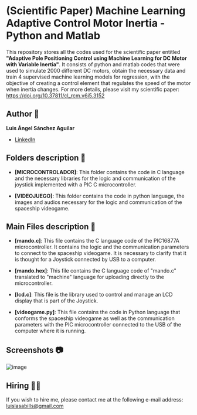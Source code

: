 # (Scientific Paper) Machine Learning Adaptive Control Motor Inertia - Python and Matlab 

This repository stores all the codes used for the scientific paper entitled **"Adaptive Pole Positioning Control using Machine Learning for DC Motor with Variable Inertia"**. It consists of python and matlab codes that were used to simulate 2000 different DC motors, obtain the necessary data and train 4 supervised machine learning models for regression, with the objective of creating a control element that regulates the speed of the motor when inertia changes. For more details, please visit my scientific paper: https://doi.org/10.37811/cl_rcm.v6i5.3152

## Author 👤
**Luis Ángel Sánchez Aguilar**

* [LinkedIn](https://www.linkedin.com/in/sanchezluismachinelearning/)

## Folders description 📁

* **[MICROCONTROLADOR]**: This folder contains the code in C language and the necessary libraries for the logic and communication of the joystick implemented with a PIC C microcontroller.

* **[VIDEOJUEGO]**: This folder contains the code in python language, the images and audios necessary for the logic and communication of the spaceship videogame.


## Main Files description 📘

* **[mando.c]**: This file contains the C language code of the PIC16877A microcontroller. It contains the logic and the communication parameters to connect to the spaceship videogame. It is necessary to clarify that it is thought for a Joystick connected by USB to a computer.

* **[mando.hex]**: This file contains the C language code of "mando.c" translated to "machine" language for uploading directly to the microcontroller.

* **[lcd.c]**: This file is the library used to control and manage an LCD display that is part of the Joystick.

* **[videogame.py]**: This file contains the code in Python language that conforms the spaceship videogame as well as the communication parameters with the PIC microcontroller connected to the USB of the computer where it is running.

## Screenshots 📷
![image](https://user-images.githubusercontent.com/118120048/203212180-59966f94-339c-4292-8e6a-c7013863c891.png)


## Hiring 🤝🏿
If you wish to hire me, please contact me at the following e-mail address: luislasabills@gmail.com
